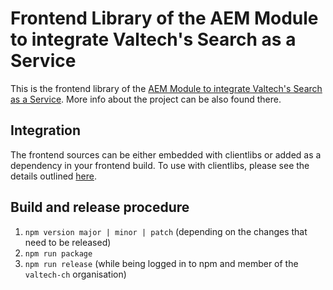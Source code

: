 # Frontend Library of the AEM Module to integrate Valtech's Search as a Service

This is the frontend library of the [AEM Module to integrate Valtech's Search as a Service](https://github.com/valtech-ch/saas-aem-module/blob/main/README.md).
More info about the project can be also found there.

## Integration

The frontend sources can be either embedded with clientlibs or added as a dependency in your frontend build.
To use with clientlibs, please see the details outlined [here](https://github.com/valtech-ch/saas-aem-module/blob/main/README.md#clientlibs).

## Build and release procedure

1. `npm version major | minor | patch` (depending on the changes that need to be released)
2. `npm run package`
3. `npm run release` (while being logged in to npm and member of the `valtech-ch` organisation)
